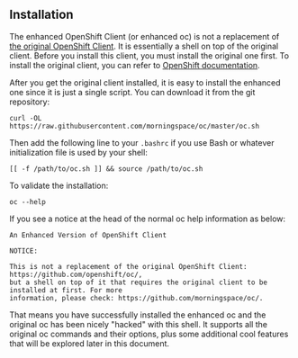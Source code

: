 ## Installation

The enhanced OpenShift Client (or enhanced oc) is not a replacement of [the original OpenShift Client](https://github.com/openshift/oc/). It is essentially a shell on top of the original client. Before you install this client, you must install the original one first. To install the original client, you can refer to [OpenShift documentation](https://docs.openshift.com/container-platform/latest/cli_reference/openshift_cli/getting-started-cli.html#installing-openshift-cli).

After you get the original client installed, it is easy to install the enhanced one since it is just a single script. You can download it from the git repository:
```shell
curl -OL https://raw.githubusercontent.com/morningspace/oc/master/oc.sh
```

Then add the following line to your `.bashrc` if you use Bash or whatever initialization file is used by your shell:
```shell
[[ -f /path/to/oc.sh ]] && source /path/to/oc.sh
```

To validate the installation:
```shell
oc --help
```

If you see a notice at the head of the normal oc help information as below:
```shell
An Enhanced Version of OpenShift Client

NOTICE:

This is not a replacement of the original OpenShift Client: https://github.com/openshift/oc/,
but a shell on top of it that requires the original client to be installed at first. For more
information, please check: https://github.com/morningspace/oc/.
```

That means you have successfully installed the enhanced oc and the original oc has been nicely "hacked" with this shell. It supports all the original oc commands and their options, plus some additional cool features that will be explored later in this document.
